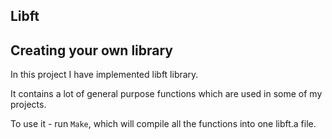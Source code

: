 ## Libft

## Creating your own library

In this project I have implemented libft library.

It contains a lot of general purpose functions which are used in some of my projects.

To use it - run ```Make```, which will compile all the functions into one libft.a file.
